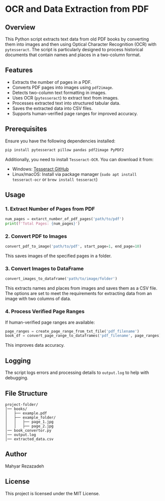 # OCR and Data Extraction from PDF

## Overview

This Python script extracts text data from old PDF books by converting them into images and then using Optical Character Recognition (OCR) with `pytesseract`. The script is particularly designed to process historical documents that contain names and places in a two-column format.

## Features

- Extracts the number of pages in a PDF.
- Converts PDF pages into images using `pdf2image`.
- Detects two-column text formatting in images.
- Uses OCR (`pytesseract`) to extract text from images.
- Processes extracted text into structured tabular data.
- Saves the extracted data into CSV files.
- Supports human-verified page ranges for improved accuracy.

## Prerequisites

Ensure you have the following dependencies installed:

```sh
pip install pytesseract pillow pandas pdf2image PyPDF2
```

Additionally, you need to install `Tesseract-OCR`. You can download it from:

- Windows: [Tesseract GitHub](https://github.com/UB-Mannheim/tesseract/wiki)
- Linux/macOS: Install via package manager (`sudo apt install tesseract-ocr` or `brew install tesseract`)

## Usage

### 1. Extract Number of Pages from PDF

```python
num_pages = extarct_number_of_pdf_pages('path/to/pdf')
print(f'Total Pages: {num_pages}')
```

### 2. Convert PDF to Images

```python
convert_pdf_to_image('path/to/pdf', start_page=1, end_page=10)
```

This saves images of the specified pages in a folder.

### 3. Convert Images to DataFrame

```python
convert_images_to_dataframe('path/to/image/folder')
```

This extracts names and places from images and saves them as a CSV file. The options are set to meet the requirements for extracting data from an image with two columns of data.

### 4. Process Verified Page Ranges

If human-verified page ranges are available:

```python
page_ranges = create_page_range_from_txt_file('pdf_filename')
book_df = convert_page_range_to_dataframes('pdf_filename', page_ranges)
```

This improves data accuracy.

## Logging

The script logs errors and processing details to `output.log` to help with debugging.

## File Structure

```
project-folder/
│── books/
│   ├── example.pdf
│   ├── example_folder/
│   │   ├── page_1.jpg
│   │   ├── page_2.jpg
│── book_convertor.py
│── output.log
│── extracted_data.csv
```

## Author

Mahyar Rezazadeh

## License

This project is licensed under the MIT License.
